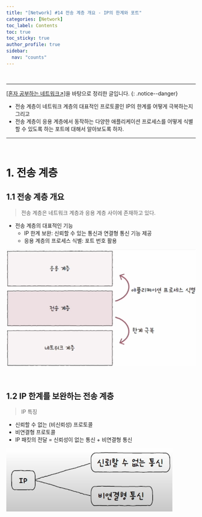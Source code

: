```yaml
---
title: "[Network] #14 전송 계층 개요 - IP의 한계와 포트"
categories: [Network]
toc_label: Contents
toc: true
toc_sticky: true
author_profile: true
sidebar:
  nav: "counts"
---
```


<br>

---

[[혼자 공부하는 네트워크↗️]](https://www.youtube.com/watch?v=c62qssA4hYI&list=PLYH7OjNUOWLVwdRF6_QmJVR4cQdMp0SU1&index=1)을 바탕으로 정리한 글입니다.
{: .notice--danger}

- 전송 계층이 네트워크 계층의 대표적인 프로토콜인 IP의 한계를 어떻게 극복하는지 그리고
- 전송 계층이 응용 계층에서 동작하는 다양한 애플리케이션 프로세스를 어떻게 식별할 수 있도록 하는 포트에 대해서 알아보도록 하자.

---

<br>

# 1. 전송 계층

## 1.1 전송 계층 개요

> 전송 계층은 네트워크 계층과 응용 계층 사이에 존재하고 있다.

- 전송 계층의 대표적인 기능
  - IP 한계 보완: 신뢰할 수 있는 통신과 연결형 통신 기능 제공
  - 응용 계층의 프로세스 식별: 포트 번호 활용

![](/assets/images/2024/2024-11-06-23-26-50.png)

<br>

## 1.2 IP 한계를 보완하는 전송 계층

> IP 특징

- 신뢰할 수 없는 (비신뢰성) 프로토콜
- 비연결형 프로토콜
- IP 패킷의 전달 = 신뢰성이 없는 통신 + 비연결형 통신

![](/assets/images/2024/2024-11-06-23-31-15.png)
